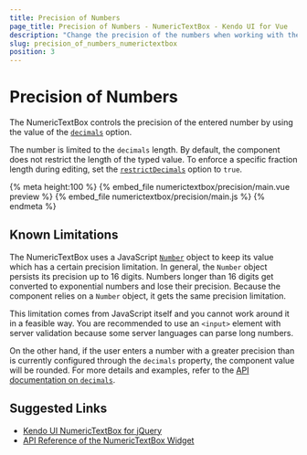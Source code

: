 ```yaml
---
title: Precision of Numbers
page_title: Precision of Numbers - NumericTextBox - Kendo UI for Vue
description: "Change the precision of the numbers when working with the Kendo UI NumericTextBox wrapper for Vue."
slug: precision_of_numbers_numerictextbox
position: 3
---
```


# Precision of Numbers

The NumericTextBox controls the precision of the entered number by using the value of the [`decimals`](https://docs.telerik.com/kendo-ui/api/javascript/ui/numerictextbox#configuration-decimals) option.

The number is limited to the `decimals` length. By default, the component does not restrict the length of the typed value. To enforce a specific fraction length during editing, set the [`restrictDecimals`](https://docs.telerik.com/kendo-ui/api/javascript/ui/numerictextbox#configuration-restrictDecimals) option to `true`.

{% meta height:100 %}
{% embed_file numerictextbox/precision/main.vue preview %}
{% embed_file numerictextbox/precision/main.js %}
{% endmeta %}

## Known Limitations

The NumericTextBox uses a JavaScript [`Number`](https://developer.mozilla.org/en-US/docs/Web/JavaScript/Reference/Global_Objects/Number) object to keep its value which has a certain precision limitation. In general, the `Number` object persists its precision up to 16 digits. Numbers longer than 16 digits get converted to exponential numbers and lose their precision. Because the component relies on a `Number` object, it gets the same precision limitation.

This limitation comes from JavaScript itself and you cannot work around it in a feasible way. You are recommended to use an `<input>` element with server validation because some server languages can parse long numbers.

On the other hand, if the user enters a number with a greater precision than is currently configured through the `decimals` property, the component value will be rounded. For more details and examples, refer to the [API documentation on `decimals`](https://docs.telerik.com/kendo-ui/api/javascript/ui/numerictextbox#configuration-decimals).

## Suggested Links

* [Kendo UI NumericTextBox for jQuery](https://docs.telerik.com/kendo-ui/controls/editors/numerictextbox/overview)
* [API Reference of the NumericTextBox Widget](https://docs.telerik.com/kendo-ui/api/javascript/ui/numerictextbox)
